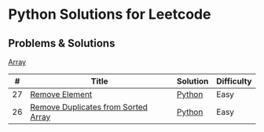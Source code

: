 # Python Solutions for Leetcode 

## Problems & Solutions

[Array]()

| # | Title | Solution | Difficulty |
|---| ----- | -------- | --------------------- |
| 27 | [Remove Element](https://leetcode.com/problems/remove-element/) | [Python](https://github.com/jin2631816/leetcode_python/blob/main/list/27.%20Remove%20Element) | Easy |
| 26 | [Remove Duplicates from Sorted Array](https://leetcode.com/problems/remove-duplicates-from-sorted-array/) | [Python](https://github.com/jin2631816/leetcode_python/blob/main/list/27.%20Remove%20Element) | Easy |
